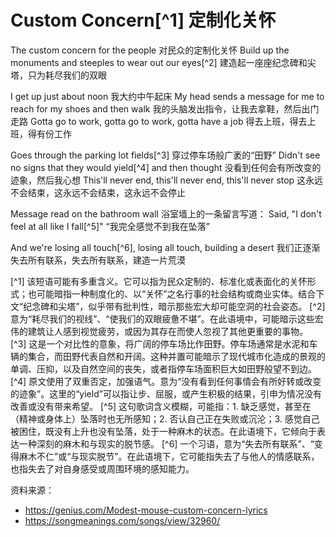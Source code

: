 # Custom Concern[^1] 定制化关怀

The custom concern for the people
对民众的定制化关怀
Build up the monuments and steeples to wear out our eyes[^2]
建造起一座座纪念碑和尖塔，只为耗尽我们的双眼

I get up just about noon
我大约中午起床
My head sends a message for me to reach for my shoes and then walk
我的头脑发出指令，让我去拿鞋，然后出门走路
Gotta go to work, gotta go to work, gotta have a job
得去上班，得去上班，得有份工作

Goes through the parking lot fields[^3]
穿过停车场般广袤的“田野”
Didn't see no signs that they would yield[^4] and then thought
没看到任何会有所改变的迹象，然后我心想
This'll never end, this'll never end, this'll never stop
这永远不会结束，这永远不会结束，这永远不会停止

Message read on the bathroom wall
浴室墙上的一条留言写道：
Said, "I don't feel at all like I fall[^5]"
“我完全感觉不到我在坠落”

And we're losing all touch[^6], losing all touch, building a desert
我们正逐渐失去所有联系，失去所有联系，建造一片荒漠

[^1] 该短语可能有多重含义。它可以指为民众定制的、标准化或表面化的关怀形式；也可能暗指一种制度化的、以“关怀”之名行事的社会结构或商业实体。结合下文“纪念碑和尖塔”，似乎带有批判性，暗示那些宏大却可能空洞的社会姿态。
[^2] 意为“耗尽我们的视线”、“使我们的双眼疲惫不堪”。在此语境中，可能暗示这些宏伟的建筑让人感到视觉疲劳，或因为其存在而使人忽视了其他更重要的事物。
[^3] 这是一个对比性的意象，将广阔的停车场比作田野。停车场通常是水泥和车辆的集合，而田野代表自然和开阔。这种并置可能暗示了现代城市化造成的景观的单调、压抑，以及自然空间的丧失，或者指停车场面积巨大如田野般望不到边。
[^4] 原文使用了双重否定，加强语气。意为“没有看到任何事情会有所好转或改变的迹象”。这里的“yield”可以指让步、屈服，或产生积极的结果，引申为情况没有改善或没有带来希望。
[^5] 这句歌词含义模糊，可能指：1. 缺乏感觉，甚至在（精神或身体上）坠落时也无所感知；2. 否认自己正在失败或沉沦；3. 感觉自己被困住，既没有上升也没有坠落，处于一种麻木的状态。在此语境下，它倾向于表达一种深刻的麻木和与现实的脱节感。
[^6] 一个习语，意为“失去所有联系”、“变得麻木不仁”或“与现实脱节”。在此语境下，它可能指失去了与他人的情感联系，也指失去了对自身感受或周围环境的感知能力。


资料来源：
- https://genius.com/Modest-mouse-custom-concern-lyrics
- https://songmeanings.com/songs/view/32960/
